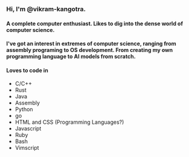 ### Hi, I'm @vikram-kangotra.
#### A complete computer enthusiast. Likes to dig into the dense world of computer science.
#### I've got an interest in extremes of computer science, ranging from assembly programing to OS development. From creating my own programming language to AI models from scratch.
#### Loves to code in
- C/C++
- Rust
- Java
- Assembly
- Python
- go
- HTML and CSS (Programming Languages?)
- Javascript
- Ruby
- Bash
- Vimscript
